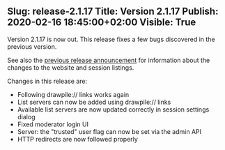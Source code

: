Slug: release-2.1.17
Title: Version 2.1.17
Publish: 2020-02-16 18:45:00+02:00
Visible: True
---

Version 2.1.17 is now out. This release fixes a few bugs discovered in the previous version.

See also the [previous release announcement](/news/release-2.1.16/) for information about the changes
to the website and session listings.

Changes in this release are:

 * Following drawpile:// links works again
 * List servers can now be added using drawpile:// links
 * Available list servers are now updated correctly in session settings dialog
 * Fixed moderator login UI
 * Server: the "trusted" user flag can now be set via the admin API
 * HTTP redirects are now followed properly
